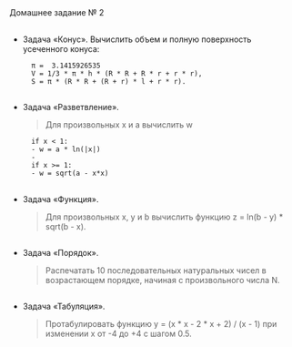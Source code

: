 ##
Домашнее задание № 2

##
- Задача «Конус».
    Вычислить объем и полную поверхность усеченного конуса:
    
        π =  3.1415926535
        V = 1/3 * π * h * (R * R + R * r + r * r),
        S = π * (R * R + (R + r) * l + r * r).


##
- Задача «Разветвление».
    > Для произвольных x и a вычислить w
    
        if x < 1:
        - w = a * ln(|x|)
        - 
        if x >= 1:
        - w = sqrt(a - x*x)


##
- Задача «Функция». 
    > Для произвольных x, y и b вычислить функцию z = ln(b - y) * sqrt(b - x).



##
- Задача «Порядок». 
    > Распечатать 10 последовательных натуральных чисел в возрастающем порядке, начиная с произвольного числа N.


##
- Задача «Табуляция». 
    > Протабулировать функцию y = (x * x - 2 * x + 2) / (x - 1) при изменении x от -4 до +4 с шагом 0.5. 
